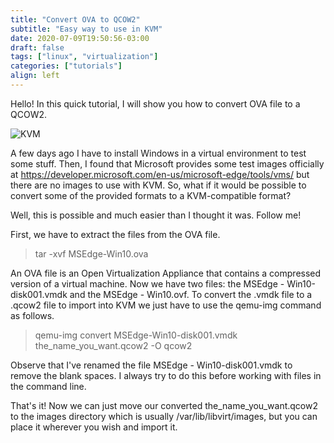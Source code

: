```yaml
---
title: "Convert OVA to QCOW2"
subtitle: "Easy way to use in KVM"
date: 2020-07-09T19:50:56-03:00
draft: false
tags: ["linux", "virtualization"]
categories: ["tutorials"]
align: left
---
```


Hello! In this quick tutorial, I will show you how to convert OVA file to a QCOW2.

![KVM](/img/convert-ova-to-qcow2/kvm.png)

A few days ago I have to install Windows in a virtual environment to test some stuff. Then, I found that Microsoft provides some test images officially at <https://developer.microsoft.com/en-us/microsoft-edge/tools/vms/> but there are no images to use with KVM. So, what if it would be possible to convert some of the provided formats to a KVM-compatible format?

Well, this is possible and much easier than I thought it was. Follow me!

First, we have to extract the files from the OVA file.
>tar -xvf MSEdge-Win10.ova

An OVA file is an Open Virtualization Appliance that contains a compressed version of a virtual machine. Now we have two files: the MSEdge - Win10-disk001.vmdk and the MSEdge - Win10.ovf. To convert the .vmdk file to a .qcow2 file to import into KVM we just have to use the qemu-img command as follows.

>qemu-img convert MSEdge-Win10-disk001.vmdk the_name_you_want.qcow2 -O qcow2

Observe that I've renamed the file MSEdge - Win10-disk001.vmdk to remove the blank spaces. I always try to do this before working with files in the command line.

That's it! Now we can just move our converted the_name_you_want.qcow2 to the images directory which is usually /var/lib/libvirt/images, but you can place it wherever you wish and import it.
